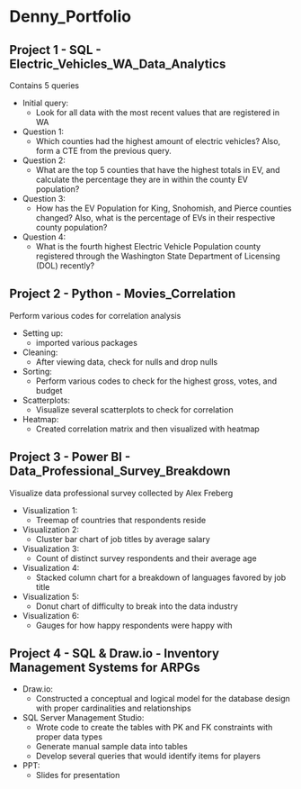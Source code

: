 # Denny_Portfolio

## Project 1 - SQL -  Electric_Vehicles_WA_Data_Analytics

Contains 5 queries

* Initial query:
    + Look for all data with the most recent values that are registered in WA
* Question 1:
    + Which counties had the highest amount of electric vehicles? Also, form a CTE from the previous query.
* Question 2:
    + What are the top 5 counties that have the highest totals in EV, and calculate the percentage they are in within the county EV population?
* Question 3:
    + How has the EV Population for King, Snohomish, and Pierce counties changed? Also, what is the percentage of EVs in their respective county population?
* Question 4:
    + What is the fourth highest Electric Vehicle Population county registered through the Washington State Department of Licensing (DOL) recently?


## Project 2 - Python -  Movies_Correlation

Perform various codes for correlation analysis

* Setting up:
    + imported various packages
* Cleaning:
    + After viewing data, check for nulls and drop nulls
* Sorting:
    + Perform various codes to check for the highest gross, votes, and budget
* Scatterplots:
    + Visualize several scatterplots to check for correlation
* Heatmap:
    + Created correlation matrix and then visualized with heatmap


## Project 3 - Power BI -  Data_Professional_Survey_Breakdown

Visualize data professional survey collected by Alex Freberg

* Visualization 1:
    + Treemap of countries that respondents reside
* Visualization 2:
    + Cluster bar chart of job titles by average salary
* Visualization 3:
    + Count of distinct survey respondents and their average age
* Visualization 4:
    + Stacked column chart for a breakdown of languages favored by job title
* Visualization 5:
    + Donut chart of difficulty to break into the data industry
* Visualization 6:
    + Gauges for how happy respondents were happy with

## Project 4 - SQL & Draw.io -  Inventory Management Systems for ARPGs

* Draw.io:
    + Constructed a conceptual and logical model for the database design with proper cardinalities and relationships
* SQL Server Management Studio:
    + Wrote code to create the tables with PK and FK constraints with proper data types
    + Generate manual sample data into tables
    + Develop several queries that would identify items for players
 * PPT:
    + Slides for presentation 
